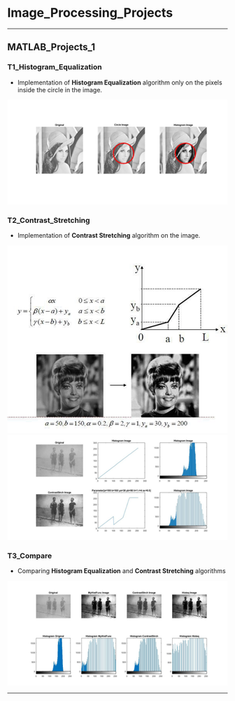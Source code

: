 # Image_Processing_Projects
---
## MATLAB_Projects_1

### T1_Histogram_Equalization
- Implementation of **Histogram Equalization** algorithm only on the pixels inside the circle in the image.

![picture 1](/MATLAB_Projects_1/Pic1.jpg)

### T2_Contrast_Stretching
- Implementation of **Contrast Stretching** algorithm on the image.

![picture 2A](/MATLAB_Projects_1/Pic2_A.jpg)
![picture 2B](/MATLAB_Projects_1/Pic2_B.jpg)

### T3_Compare
- Comparing **Histogram Equalization** and **Contrast Stretching** algorithms

![picture 3](/MATLAB_Projects_1/Pic3.jpg)

---
